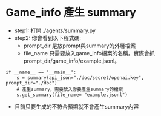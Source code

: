 # Game_info 產生 summary

* step1: 打開 ./agents/summary.py
* step2: 你會看到以下程式碼:
    * prompt_dir 是放prompt與summary的外層檔案
    * file_name 只需要放入game_info檔案的名稱。實際會抓 prompt_dir/game_info/example.jsonl。
```
if __name__ == '__main__':
    s = summary(api_json="./doc/secret/openai.key", prompt_dir="./doc")
    # 產生summary，需要放入你要產生summary的檔案
    s.get_summary(file_name= "example.jsonl")
```

* 目前只要生成的不符合預期就不會產生summary內容